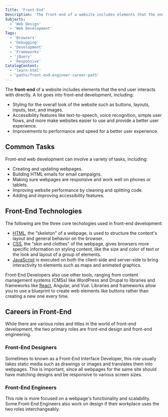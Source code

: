 ```yaml
---
Title: 'Front-End'
Description: 'The front-end of a website includes elements that the end user interacts with directly.'
Subjects:
  - 'Web Design'
  - 'Web Development'
Tags:
  - 'Browsers'
  - 'Debugging'
  - 'Development'
  - 'Frameworks'
  - 'jQuery'
  - 'Responsive'
CatalogContent:
  - 'learn-html'
  - 'paths/front-end-engineer-career-path'
---
```


<link rel=“canonical” href="https://www.codecademy.com/resources/blog/what-is-front-end/" />

The **front-end** of a website includes elements that the end user interacts with directly. A lot goes into front-end development, including:

- Styling for the overall look of the website such as buttons, layouts, inputs, text, and images.
- Accessibility features like text-to-speech, voice recognition, simple user flows, and more make websites easier to use and provide a better user experience.
- Improvements to performance and speed for a better user experience.

## Common Tasks

Front-end web development can involve a variety of tasks, including:

- Creating and updating webpages.
- Building HTML emails for email campaigns.
- Making sure webpages are responsive and work well on phones or tablets.
- Improving website performance by cleaning and splitting code.
- Adding and improving accessibility features.

## Front-End Technologies

The following are the three core techologies used in front-end development:

- [HTML](https://www.codecademy.com/resources/docs/html), the "skeleton" of a webpage, is used to structure the content's layout and general behavior on the browser.
- [CSS](https://www.codecademy.com/resources/docs/css), the "skin and clothes" of the webpage, gives browsers more specific information on styling content, like the size and color of text or the look and layout of a group of elements.
- [JavaScript](https://www.codecademy.com/resources/docs/javascript) is executed on both the client-side and server-side to bring interactivity to elements such as maps and animated graphics.

Front-End Developers also use other tools, ranging from content management systems (CMSs) like WordPress and Drupal to libraries and frameworks like [React](https://www.codecademy.com/resources/docs/react), Angular, and Vue. Libraries and frameworks allow you to use a blueprint to create web elements like buttons rather than creating a new one every time.

## Careers in Front-End

While there are various roles and titles in the world of front-end development, the two primary roles are front-end design and front-end engineering.

### Front-End Designers

Sometimes to known as a Front-End Interface Developer, this role usually takes static media such as drawings or images and translates them into webpages. This is important, since all webpages for the same site should have matching designs and be responsive to various screen sizes.

### Front-End Engineers

This role is more focused on a webpage's functionality and scalability. Some Front-End Engineers also work on design if their workplace uses the two roles interchangeably.
